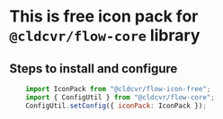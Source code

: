 # This is free icon pack for `@cldcvr/flow-core` library

## Steps to install and configure
```js
	import IconPack from "@cldcvr/flow-icon-free";
 	import { ConfigUtil } from "@cldcvr/flow-core";
	ConfigUtil.setConfig({ iconPack: IconPack });
```